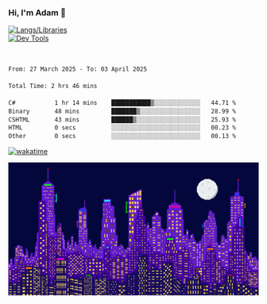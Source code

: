 ### Hi, I'm Adam 👋

[![Langs/Libraries](https://skillicons.dev/icons?i=cs,dotnet,js,css,html,sass,ts,jquery,bootstrap)](https://skillicons.dev)
<br/>
[![Dev Tools](https://skillicons.dev/icons?i=git,github,githubactions,visualstudio)](https://skillicons.dev)

<br/>

<!--START_SECTION:waka-->

```txt
From: 27 March 2025 - To: 03 April 2025

Total Time: 2 hrs 46 mins

C#           1 hr 14 mins    ███████████▒░░░░░░░░░░░░░   44.71 %
Binary       48 mins         ███████▒░░░░░░░░░░░░░░░░░   28.99 %
CSHTML       43 mins         ██████▒░░░░░░░░░░░░░░░░░░   25.93 %
HTML         0 secs          ░░░░░░░░░░░░░░░░░░░░░░░░░   00.23 %
Other        0 secs          ░░░░░░░░░░░░░░░░░░░░░░░░░   00.13 %
```

<!--END_SECTION:waka-->

[![wakatime](https://wakatime.com/badge/user/2234bda2-efd3-47c5-8724-79108edfe9aa.svg)](https://wakatime.com/@2234bda2-efd3-47c5-8724-79108edfe9aa)

![Pixelated city at night](./media/city.gif)
